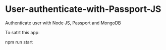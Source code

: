 # User-authenticate-with-Passport-JS

Authenticate user with Node JS, Passport and MongoDB 

To satrt this app:

npm run start
